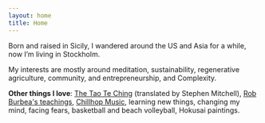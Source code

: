 ```yaml
---
layout: home
title: Home
---
```


Born and raised in Sicily, I wandered around the US and Asia for a while, now I’m living in
Stockholm.

My interests are mostly around meditation, sustainability, regenerative agriculture, community, and entrepreneurship, and Complexity.

**Other things I love**: [The Tao Te Ching](https://www.amazon.com/Tao-Te-Ching-Lao-Tzu/dp/0711236496) (translated by Stephen Mitchell), [Rob Burbea's teachings](https://notes.giorgiop.com/rob-burbea), [Chillhop Music](https://www.youtube.com/watch?v=5yx6BWlEVcY), learning new things, changing my mind, facing fears, basketball and beach volleyball, Hokusai paintings.
